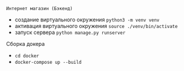     Интернет магазин (Бэкенд) 

 * создание виртуального окружения `python3 -m venv venv`
 * активация виртуального окружения `source ./venv/bin/activate`
 * запуск сервера `python manage.py runserver`

 Сборка докера
 
 * `cd docker`
 * `docker-compose up --build`